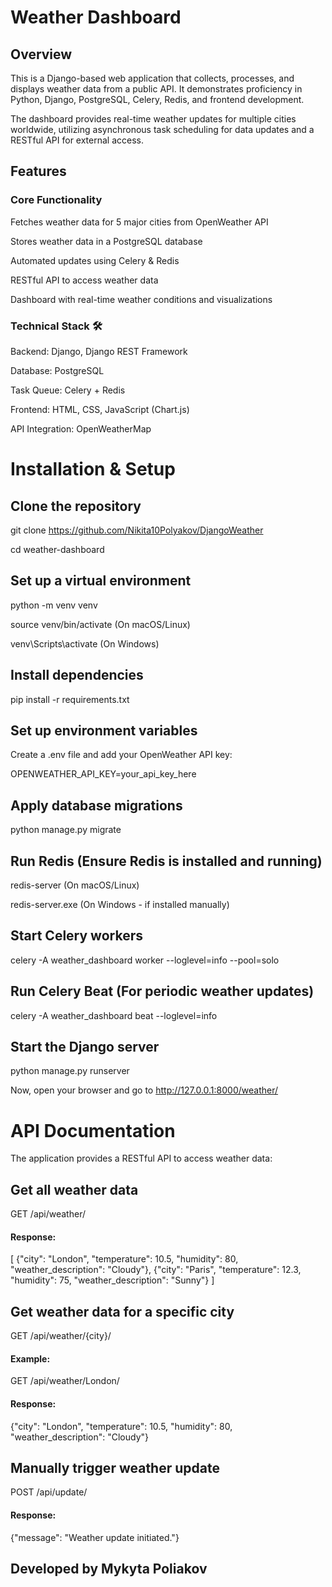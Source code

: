 # Weather Dashboard

## Overview

This is a Django-based web application that collects, processes, and displays weather data from a public API. It demonstrates proficiency in Python, Django, PostgreSQL, Celery, Redis, and frontend development.

The dashboard provides real-time weather updates for multiple cities worldwide, utilizing asynchronous task scheduling for data updates and a RESTful API for external access.

## Features 

### Core Functionality

Fetches weather data for 5 major cities from OpenWeather API

Stores weather data in a PostgreSQL database

Automated updates using Celery & Redis

RESTful API to access weather data

Dashboard with real-time weather conditions and visualizations

### Technical Stack 🛠

Backend: Django, Django REST Framework

Database: PostgreSQL

Task Queue: Celery + Redis

Frontend: HTML, CSS, JavaScript (Chart.js)

API Integration: OpenWeatherMap

# Installation & Setup

## Clone the repository

git clone https://github.com/Nikita10Polyakov/DjangoWeather

cd weather-dashboard

## Set up a virtual environment

python -m venv venv

source venv/bin/activate  (On macOS/Linux)

venv\Scripts\activate    (On Windows)

## Install dependencies

pip install -r requirements.txt

## Set up environment variables

Create a .env file and add your OpenWeather API key:

OPENWEATHER_API_KEY=your_api_key_here

## Apply database migrations

python manage.py migrate

## Run Redis (Ensure Redis is installed and running)

redis-server  (On macOS/Linux)

redis-server.exe  (On Windows - if installed manually)

## Start Celery workers

celery -A weather_dashboard worker --loglevel=info --pool=solo

## Run Celery Beat (For periodic weather updates)

celery -A weather_dashboard beat --loglevel=info

## Start the Django server

python manage.py runserver

Now, open your browser and go to http://127.0.0.1:8000/weather/ 

# API Documentation 

The application provides a RESTful API to access weather data:

## Get all weather data

GET /api/weather/

#### Response:

[
  {"city": "London", "temperature": 10.5, "humidity": 80, "weather_description": "Cloudy"},
  {"city": "Paris", "temperature": 12.3, "humidity": 75, "weather_description": "Sunny"}
]

## Get weather data for a specific city

GET /api/weather/{city}/

#### Example:

GET /api/weather/London/

#### Response:

{"city": "London", "temperature": 10.5, "humidity": 80, "weather_description": "Cloudy"}

## Manually trigger weather update

POST /api/update/

#### Response:

{"message": "Weather update initiated."}

## Developed by Mykyta Poliakov
